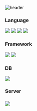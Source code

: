 ![header](https://capsule-render.vercel.app/api?type=rect&color=gradient&height=150&section=header&text=KIM+SERIM&animanteion=blink&fontSize=30)
<h3 align="left">Language</h3>
<div align=left> 
  <img src="https://img.shields.io/badge/java-007396?style=for-the-badge&logo=java&logoColor=white"> 
  <img src="https://img.shields.io/badge/javascript-F7DF1E?style=for-the-badge&logo=javascript&logoColor=black">
  <img src="https://img.shields.io/badge/html5-E34F26?style=for-the-badge&logo=html5&logoColor=white">
  <img src="https://img.shields.io/badge/css-1572B6?style=for-the-badge&logo=css3&logoColor=white">
</div>  
<h3 align="left">Framework</h3>
<div align=left> 
  <img src="https://img.shields.io/badge/spring-6DB33F?style=for-the-badge&logo=spring&logoColor=white"> 
  <img src="https://img.shields.io/badge/springboot-6DB33F?style=for-the-badge&logo=springboot&logoColor=white">
</div>
<h3 align="left">DB</h3>  
<div align=left> 
  <img src="https://img.shields.io/badge/oracle-F80000?style=for-the-badge&logo=oracle&logoColor=white"> 
</div>
<h3 align="left">Server<h3>  
<div align=left> 
 <img src="https://img.shields.io/badge/apache tomcat-F8DC75?style=for-the-badge&logo=apachetomcat&logoColor=white">
</div>
